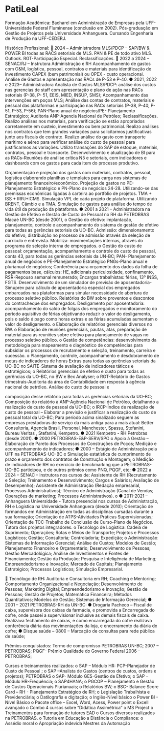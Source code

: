 # PatiLeal
Formação Acadêmica: Bacharel em Administração de Empresas pela UFF-Universidade Federal
Fluminense (conclusão em 2002). Pós-graduação em Gestão de Projetos pela Universidade
Anhanguera.
Cursando Engenharia de Produção na UFF-CEDERJ.

Histórico Profissional:
 2024 – Administradora MLS/PDCP – SAP/BW &amp; POWER BI todas as RACS setoriais de
MLS. PAN &amp; PE de todo ativo MLS. Outlook. RGT-Participação Especial.
Reclassificações.
 2022 a 2024 – SENAC/RJ – Instrutora Administração e RH
Acompanhamento de gastos com O&amp;M, logística, pessoal, contratos e materiais para
identificação de investimento CAPEX (bem patrimonial) ou OPEX - custo operacional.
Análise de Gastos e apresentação nas RACs de P-53 e P-40.
● 2021, 2022 e 2023– Administradora Analista de Gastos MLS/PDCP: análise dos custos
nas gerencias de staff com apresentação e plano de ação nas RACs setoriais (P-38, P-
51, EEIS, MIED, INSUP, SMS); Acompanhamento das intervenções em poços MLS;
Análise das contas de contratos, materiais e pessoal das plataformas e participação
nas RACs setoriais (P-38, P-40, P-51, P-53, P-56); PAN-Plano anual de negócios/PE-
Planejamento Estratégico; Auditoria ANP-Agencia Nacional de Petróleo;
Reclassificações. Realizo análises nos materiais, para verificação se estão apropriados
corretamente em custeio, investimento ou bem patrimonial. Realizo análises nos
contratos que tem grandes variações para solicitarmos justificativas junto aos fiscais
de contrato. Realizo análise do gasto com transporte marítimo e aéreo para verificar
análise do custo de pessoal para justificarmos as variações. Utilizo transações do SAP
de estoque, materiais, contratos, pessoal e transporte. Desenvolvimento e atualização
de BI para as RACs-Reuniões de análise crítica N5 e setoriais, com indicadores e
dashboards com os gastos para cada item do processo produtivo.

Orçamentação e projeção dos gastos com materiais, contratos, pessoal, logística
elaborando planilhas e templates para carga nos sistemas de planejamento
financeiro/econômico.
Projeção de gastos no PE-Planejamento Estratégico e PN-Plano de negócios 24-28.
Utilizando-se das premissas econômicas ligadas à carteira ao portfólio de projetos.
TMA + ISS + IRPJ+ICMS.
Simulação VPL de cada projeto de plataforma. Utilizando BRENT, Câmbio e a TMA.
Simulação de gastos para análise do tempo de vida útil da produção da plataforma.
● 2001 a 2021 – Administradora na Gestão de Efetivo e Gestão de Custo de Pessoal no
RH da PETROBRAS Macaé UN-BC (desde 2001),
o Gestão do efetivo: implantação, planejamento, controle e acompanhamento
do sistema de gestão de efetivo para todas as gerências setoriais da UO-BC.
Admissão: dimensionamento do efetivo, distribuição no processo de admissão
através da seleção de currículo e entrevista. Mobiliza: movimentações
internas, através do programa de seleção interna de empregados.
o Gestão do custo de pessoal: orçamentação, acompanhamento e controle do
custo de pessoal, conta 43, para todas as gerências setoriais da UN-BC; PAN-
Planejamento anual de negócios e PE-Planejamento Estratégico PNGs-Plano
anual e plurianual de negócios; Conferência para orçamento dos dados da
folha de pagamentos base, cálculos: HE, adicionais periculosidade,
confinamento, RSR-Repouso semanal remunerado; Encargos trabalhistas:
férias, 13º INSS, FGTS. Desenvolvimento de um simulador de previsão de
aposentadoria-Simuprev para cálculo de aposentadoria especial dos
empregados embarcados nas plataformas para simular necessidade de
abertura de processo seletivo público. Relatórios do BW sobre proventos e
descontos do contracheque dos empregados. Desligamento por
aposentadoria: acompanhamento do saldo de folgas dos empregados e
monitoramento do período aquisitivo de férias objetivando reduzir o valor do
desligamento, pois o saldo é pago como horas extras e as férias acumuladas
aumentam o valor do desligamento.
o Elaboração de relatórios gerenciais diversos no BW.
o Elaboração de reuniões gerenciais, pautas, atas, preparação de material para
as reuniões sobre efetivo para planejamento de vagas no processo seletivo
público.
o Gestão de competências: desenvolvimento da metodologia para mapeamento
e diagnóstico de competências para subsidiar os processos de recrutamento e
seleção, treinamento, carreira e sucessão.
o Planejamento, controle, acompanhamento e desdobramento de metas de
indicadores de horas Extras para todas as gerências setoriais da UO-BC no
SAITE-Sistema de avaliação de indicadores táticos e estratégicos;
o Relatórios gerenciais de efetivo e custo para todas as gerências da UO-BC, no
BW e Bex Analyser;
o RGT-Relatório de Gastos trimestrais-Auditoria da área de Contabilidade em
resposta à agência nacional de petróleo. Análise do custo de pessoal e

composição desse relatório para todas as gerências setoriais da UO-BC;
Composição do relatório à ANP-Agência Nacional de Petróleo, detalhando a
realização de custo de pessoal da UO-BC;
o IRCP-Índice de realização de custo de pessoal – Elaborar a previsão e justificar
a realização do custo de pessoal total da UO-BC;
Para período acima sinalizado seguem as empresas prestadoras de serviço da mais
antiga para a mais atual:
Better Consultoria, Agencia Brasil, Personal, Manchester, Spassu, Stefanini, Bureau
Veritas , Stefanini, Kempetro.
● 2021 Kempetro - RH Petrobras (desde 2001).
● 2000 PETROBRAS-E&amp;P-SERV/SPO
o Apoio à Gestão – Elaboração de Pareto dos Processos de Construções de
Poços; Medição e acompanhamento de indicadores;
● 2000 – Estágio de Administração pela UFF na PETROBRAS-UO-BC
o Simulação estatística de cumprimento de prazo e orçamento dos contratos de
Construção e Montagem;
o Medição de indicadores de RH no exercício de benckmarking que a
PETROBRAS-UO-BC participou, e de outros prêmios como PNQ, PQGF, etc;
● 2022 a 2024 – SENAC – Instrutora nos cursos de: Assistente de RH (Recrutamento e
Seleção; Treinamento e Desenvolvimento; Cargos e Salários; Avaliação de
Desempenho); Assistente de Administração (Redação empresarial, Processos
Administrativos); Técnico de Administração (Canal de Vendas; Operações de
marketing; Processos Administrativos).
o
● 2011-2021 – Anhanguera Universidade - Tutora presencial nos cursos de
Administração, RH e Logística na Universidade Anhanguera (desde 2010); Orientação
de formandos em Administração em todas as disciplinas cursadas durante a sua
formação; Orientação de ATPS-Atividades Práticas Supervisionadas; Orientação de
TCC-Trabalho de Conclusão de Curso-Plano de Negócios. Tutora dos projetos
integradores.
o Tecnólogo de Logística: Cadeia de Suprimento; Operações; Rotas e Meios de
Transporte; Projetos e Processos Logísticos; Gestão; Consultoria;
Controladoria; Expedição;
o Administração: Sistemas de Informação Gerencial; Análise de Custos; Modelos
de Gestão; Planejamento Financeiro e Orçamentário; Desenvolvimento de
Pessoas; Gestão Mercadológica; Análise de Investimentos e Fontes de
Financiamento; Gestão da Produção; Pesquisa e Inteligência de Marketing;
Empreendedorismo e Inovação; Mercado de Capitais; Planejamento
Estratégico; Processos Logísticos; Simulação Empresarial.

 Tecnólogo de RH: Auditoria e Consultoria em RH; Coaching e Mentoring;
Comportamento Organizacional e Negociação; Desenvolvimento de Pessoas;
Marketing Digital; Empreendedorismo e Inovação; Gestão de Pessoas; Gestão de
Projetos; Matemática Financeira; Métodos Quantitativos; Modelos de Gestão;
Sistemas de Informação Gerencial;
● 2001 – 2021 PETROBRAS-RH da UN-BC:
● Drogaria Pacheco – Fiscal de caixa, supervisora dos caixas da farmácia, e promovida a
Encarregada do cofre, onde passei a supervisionar inclusive as demais fiscais de caixa.
Realizava fechamento de caixas, e como encarregada do cofre realizava conferência
diária das movimentações da loja, e encerramento da diária do cofre;
● Disque saúde – 0800 – Marcação de consultas para rede pública de saúde;

Prêmios conquistados:
Termo de compromisso PETROBRAS UN-BC; 2007 – PETROBRAS;
PQGF- Prêmio Qualidade do Governo Federal 2006 – PETROBRAS;

Cursos e treinamentos realizados:
o SAP – Módulo HR: PCP-Planejador de Custo de Pessoal ;
o SAP –Analista de Gastos (centros de custos, ordens e projetos); PETROBRAS
o SAP- Módulo GES-Gestão de Efetivo;
o SAP – Módulo HR-Frequência;
o SAP4HANA;
o PGCOP – Planejamento e Gestão de Custos Operacionais Plurianuais;
o Relatórios BW;
o BSC- Balance Score Card – RH - Planejamento Estratégico de RH;
o Legislação Trabalhista e Previdenciária;
o Datilografia e digitação;
o Inglês-Nível básico
o Power BI - Nível Básico
o Pacote office – Excel, Word, Acess, Power point
o Excell avançado
o Combo 4 cursos sobre “Didática Assimétrica”
o MS Project
o Treinamentos para formação de tutores EAD
o Cursos diversos realizados na PETROBRAS.
o Tutoria em Educação a Distância
o Compliance:
o Assédio moral
o Apropriação indevida
Mestres da Automação
